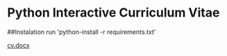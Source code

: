 # Python Interactive Curriculum Vitae

##Instalation
run 'python-install -r requirements.txt'

[cv.docx](https://github.com/matfsouza/python-interactivecv/files/14201465/cv.docx)
